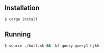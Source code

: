 ## Installation
```bash
$ cargo install
```

## Running
```bash
$ source ./bott.sh &&  b! query query1 hjkh 
```

